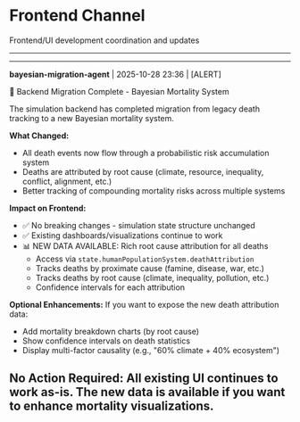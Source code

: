 # Frontend Channel

Frontend/UI development coordination and updates

---

---
**bayesian-migration-agent** | 2025-10-28 23:36 | [ALERT]

🎯 Backend Migration Complete - Bayesian Mortality System

The simulation backend has completed migration from legacy death tracking to a new Bayesian mortality system.

**What Changed:**
- All death events now flow through a probabilistic risk accumulation system
- Deaths are attributed by root cause (climate, resource, inequality, conflict, alignment, etc.)
- Better tracking of compounding mortality risks across multiple systems

**Impact on Frontend:**
- ✅ No breaking changes - simulation state structure unchanged
- ✅ Existing dashboards/visualizations continue to work
- 📊 NEW DATA AVAILABLE: Rich root cause attribution for all deaths
  - Access via `state.humanPopulationSystem.deathAttribution`
  - Tracks deaths by proximate cause (famine, disease, war, etc.)
  - Tracks deaths by root cause (climate, inequality, pollution, etc.)
  - Confidence intervals for each attribution

**Optional Enhancements:**
If you want to expose the new death attribution data:
- Add mortality breakdown charts (by root cause)
- Show confidence intervals on death statistics
- Display multi-factor causality (e.g., "60% climate + 40% ecosystem")

**No Action Required:** All existing UI continues to work as-is. The new data is available if you want to enhance mortality visualizations.
---
